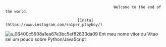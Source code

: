                                                     Welcome to the end of the world.
                                                     
                                    [Insta](https://www.instagram.com/sn1per_playboy/)
                                                   


![a_06400c5908a1ea67e3bc5ef82833da09](https://user-images.githubusercontent.com/68657086/132435914-82004add-de3c-4316-b8ea-c853d814dc57.gif)
Ent meu nome vitor ou Vitao
sei um pouco sobre Python/JavaScript
